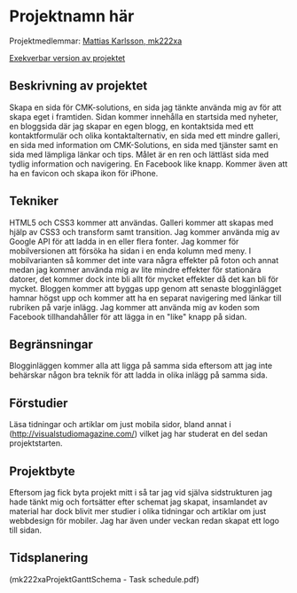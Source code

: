 
# Projektnamn här
Projektmedlemmar: 
[Mattias Karlsson, mk222xa](https://github.com/mk222xa/)

[Exekverbar version av projektet](https://github.com/mk222xa/ProjektskelettHT13)

## Beskrivning av projektet
Skapa en sida för CMK-solutions, en sida jag tänkte använda mig av för att skapa eget i framtiden. Sidan kommer innehålla en startsida med nyheter, en bloggsida där jag skapar en egen blogg, en kontaktsida med ett kontaktformulär och olika kontaktalternativ, en sida med ett mindre galleri, en sida med information om CMK-Solutions, en sida med tjänster samt en sida med lämpliga länkar och tips. Målet är en ren och lättläst sida med tydlig information och navigering. En Facebook like knapp. Kommer även att ha en favicon och skapa ikon för iPhone.

## Tekniker
HTML5 och CSS3 kommer att användas.  Galleri kommer att skapas med hjälp av CSS3 och transform samt transition. Jag kommer använda mig av Google API för att ladda in en eller flera fonter. Jag kommer för mobilversionen att försöka ha sidan i en enda kolumn med meny. I mobilvarianten så kommer det inte vara några effekter på foton och annat medan jag kommer använda mig av lite mindre effekter för stationära datorer, det kommer dock inte bli allt för mycket effekter då det kan bli för mycket. Bloggen kommer att byggas upp genom att senaste blogginlägget hamnar högst upp och kommer att ha en separat navigering med länkar till rubriken på varje inlägg. Jag kommer att använda mig av koden som Facebook tillhandahåller för att lägga in en "like" knapp på sidan.

## Begränsningar
Blogginläggen kommer alla att ligga på samma sida eftersom att jag inte behärskar någon bra teknik för att ladda in olika inlägg på samma sida.

## Förstudier
Läsa tidningar och artiklar om just mobila sidor, bland annat i (http://visualstudiomagazine.com/) vilket jag har studerat en del sedan projektstarten.

## Projektbyte
Eftersom jag fick byta projekt mitt i så tar jag vid själva sidstrukturen jag hade tänkt mig och fortsätter efter schemat jag skapat, insamlandet av material har dock blivit mer studier i olika tidningar och
artiklar om just webbdesign för mobiler. Jag har även under veckan redan skapat ett logo till sidan. 

## Tidsplanering
(mk222xaProjektGanttSchema - Task schedule.pdf)


